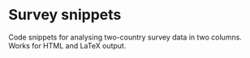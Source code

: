 # Survey snippets

Code snippets for analysing two-country survey data in two columns. Works for HTML and LaTeX output.

